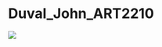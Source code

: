 # Duval_John_ART2210


![](https://github.com/jduval7/Duval_John_ART2210/raw/master/Image/Trees.jpg)